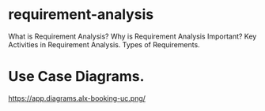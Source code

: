 # requirement-analysis
What is Requirement Analysis?
Why is Requirement Analysis Important?
Key Activities in Requirement Analysis.
Types of Requirements.
# Use Case Diagrams.
https://app.diagrams.alx-booking-uc.png/
